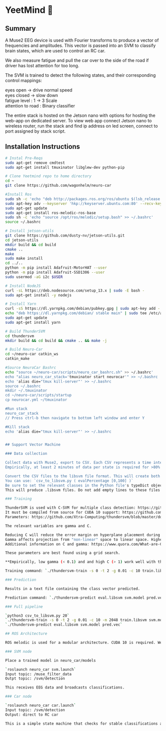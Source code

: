 # YeetMind 🧠

## Summary

A Muse2 EEG device is used with Fourier transforms to produce a vector of frequencies and amplitudes.
This vector is passed into an SVM to classify brain states, which are used to control an RC car.

We also measure fatigue and pull the car over to the side of the road if driver has lost attention for too long.

The SVM is trained to detect the following states, and their corresponding control mappings:

eyes open -> drive normal speed  
eyes closed -> slow down  
fatigue level : 1 -> 3 Scale  
attention to road : Binary classifier  

The entire stack is hosted on the Jetson nano with options for hosting the web-app on dedicated server.  To view web app
connect Jetson nano to wireless router, run the stack and find ip address on led screen, connect to port assigned by stack script.

## Installation Instructions
```bash
# Instal Pre-Reqs
sudo apt-get remove cmdtest
sudo apt-get install tmuxinator libglew-dev python-pip

# Clone Yeetmind repo to home directory
cd ~
git clone https://github.com/wagonhelm/neuro-car

#Install Ros
sudo sh -c 'echo "deb http://packages.ros.org/ros/ubuntu $(lsb_release -sc) main" > /etc/apt/sources.list.d/ros-latest.list'
sudo apt-key adv --keyserver 'hkp://keyserver.ubuntu.com:80' --recv-key C1CF6E31E6BADE8868B172B4F42ED6FBAB17C654
sudo apt-get update
sudo apt-get install ros-melodic-ros-base
sudo sh -c 'echo "source /opt/ros/melodic/setup.bash" >> ~/.bashrc'
source ~/.bashrc

# Install jetson-utils 
git clone https://github.com/dusty-nv/jetson-utils.git
cd jetson-utils
mkdir build && cd build
cmake ..
make
sudo make install
cd ../..
python -m pip install Adafruit-MotorHAT --user
python -m pip install Adafruit-SSD1306 --user
sudo usermod -aG i2c $USER

# Install NodeJS
curl -sL https://deb.nodesource.com/setup_13.x | sudo -E bash -
sudo apt-get install -y nodejs

# Install Yarn
curl -sS https://dl.yarnpkg.com/debian/pubkey.gpg | sudo apt-key add -
echo "deb https://dl.yarnpkg.com/debian/ stable main" | sudo tee /etc/apt/sources.list.d/yarn.list
sudo apt-get update
sudo apt-get install yarn

# Build ThunderSVM
cd thundersvm
mkdir build && cd build && cmake .. && make -j

# Build Neuro-Car
cd ~/neuro-car catkin_ws
catkin_make

#Source NeuroCar Bashrc
echo "source ~/neuro-car/scripts/neuro_car_bashrc.sh" >> ~/.bashrc'
echo "alias neuro_car_stack='tmuxinator start neurocar'" >> ~/.bashrc
echo 'alias die="tmux kill-server"' >> ~/.bashrc
source ~/.bashrc
mkdir ~/.tmuxinator
cd ~/neuro-car/scripts/startup
cp neurocar.yml ~/tmuxinator

#Run stack
neuro_car_stack
// Press ctrl-b then navigate to bottom left window and enter Y

#Kill stack
echo 'alias die="tmux kill-server"' >> ~/.bashrc


## Support Vector Machine

### Data collection

Collect data with Muse2, export to CSV. Each CSV represents a time interval resultant from a Fourier transform.
Empirically, at least 2 minutes of data per state is required for >80% classification accuracy.

Convert the CSV files to the libsvm file format. This will create both eval and train sets.
You can use: `csv_to_libsvm.py ( evalPercentage [0,100] )`
Be sure to set the relevant classes in the Python file's typeDict object.
This will produce .libsvm files. Do not add empty lines to these files as this will affect parsing.

### Training

ThunderSVM is used with C-SVM for multiple class detection: https://github.com/Xtra-Computing/thundersvm/blob/master/docs/index.md
It must be compiled from source for CUDA 10 support: https://github.com/Xtra-Computing/thundersvm/blob/master/docs/get-started.md#installation
Parameters: https://github.com/Xtra-Computing/thundersvm/blob/master/docs/parameters.md

The relevant variables are gamma and C.

Reducing C will reduce the error margin on hyperplane placement during training: https://stats.stackexchange.com/questions/31066/what-is-the-influence-of-c-in-svms-with-linear-kernel
Gamma affects projection from "non-linear" space to linear space. Higher gamma results in smoother non-linear projection.
Additional information on C and gamma: https://www.quora.com/What-are-C-and-gamma-with-regards-to-a-support-vector-machine

These parameters are best found using a grid search.

**Empirically, low gamma (< 0.1) and and high C (> 1) work well with the EEG.**

Training command: `./thundersvm-train -s 0 -t 2 -g 0.01 -c 10 train.libsvm svm.model`

### Prediction

Results in a text file containing the class vector predicted.

Prediction command: `./thundersvm-predict eval.libsvm svm.model pred.vec`

### Full pipeline

`python3 csv_to_libsvm.py 20`
`./thundersvm-train -s 0 -t 2 -g 0.01 -c 10 -m 2048 train.libsvm svm.model`
`./thundersvm-predict eval.libsvm svm.model pred.vec`

## ROS Architecture

ROS melodic is used for a modular architecture. CUDA 10 is required. We use the catkin build system.

### SVM node

Place a trained model in neuro_car/models

`roslaunch neuro_car svm.launch`
Input topic: /muse_filter_data
Outpt topic: /svm/detection

This receives EEG data and broadcasts classifications.

### Car node

`roslaunch neuro_car car.launch`
Input topic: /svm/detection
Output: direct to RC car

This is a simple state machine that checks for stable classifications and issues actions to the RC car.
